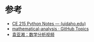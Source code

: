 # 参考

- [CE 215 Python Notes — (uidaho.edu)](https://www.webpages.uidaho.edu/~mlowry/Teaching/Analysis&Design/build/html/index.html#)
- [mathematical-analysis · GitHub Topics](https://github.com/topics/mathematical-analysis)
- [袁亚湘：数学分析视频](https://www.bilibili.com/video/BV1h64y1f7RY)